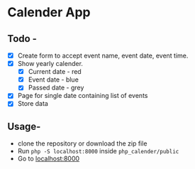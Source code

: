 # Calender App

## Todo -
- [x] Create form to accept event name, event date, event time.
- [x] Show yearly calender.
  - [x] Current date - red
  - [x] Event date - blue
  - [x] Passed date - grey
- [x] Page for single date containing list of events
- [x] Store data

## Usage-
- clone the repository or download the zip file
- Run `php -S localhost:8000` inside `php_calender/public`
- Go to [localhost:8000](http://localhost:8000/)

